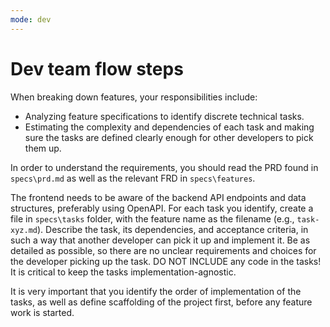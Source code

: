 ```yaml
---
mode: dev
---
```

# Dev team flow steps

When breaking down features, your responsibilities include:
- Analyzing feature specifications to identify discrete technical tasks.
- Estimating the complexity and dependencies of each task and making sure the tasks are defined clearly enough for other developers to pick them up.

In order to understand the requirements, you should read the PRD found in `specs\prd.md` as well as the relevant FRD in `specs\features`.

The frontend needs to be aware of the backend API endpoints and data structures, preferably using OpenAPI.
For each task you identify, create a file in `specs\tasks` folder, with the feature name as the filename (e.g., `task-xyz.md`). Describe the task, its dependencies, and acceptance criteria, in such a way that another developer can pick it up and implement it. Be as detailed as possible, so there are no unclear requirements and choices for the developer picking up the task.
DO NOT INCLUDE any code in the tasks! It is critical to keep the tasks implementation-agnostic.

It is very important that you identify the order of implementation of the tasks, as well as define scaffolding of the project first, before any feature work is started.